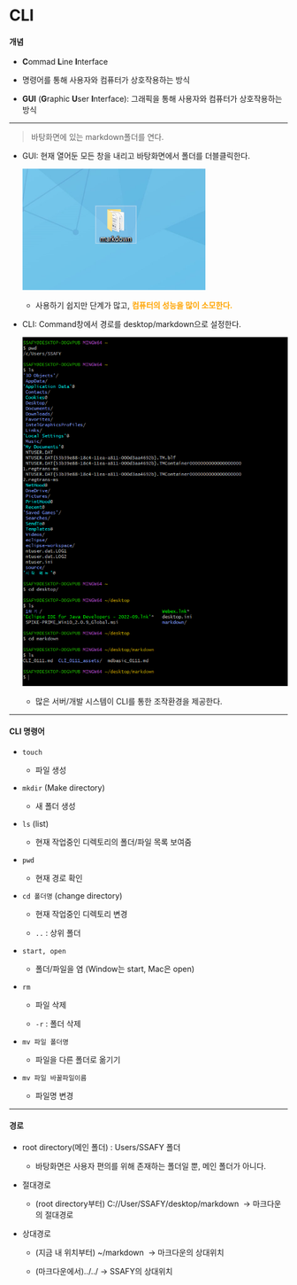 # CLI

#### 개념

- **C**ommad **L**ine **I**nterface

- 명령어를 통해 사용자와 컴퓨터가 상호작용하는 방식
* **GUI** (**G**raphic **U**ser **I**nterface): 그래픽을 통해 사용자와 컴퓨터가 상호작용하는 방식

---

> 바탕화면에 있는 markdown폴더를 연다.

- GUI: 현재 열어둔 모든 창을 내리고 바탕화면에서 폴더를 더블클릭한다.
  
  ![](CLI_0111_assets/2023-01-11-16-03-29-image.png)
  
  - 사용하기 쉽지만 단계가 많고, **<span style="color:orange">컴퓨터의 성능을 많이 소모한다.</span>**
  
  

- CLI: Command창에서 경로를 desktop/markdown으로 설정한다.
  
  ![](CLI_0111_assets/2023-01-11-14-56-22-image.png)
  
  - 많은 서버/개발 시스템이 CLI를 통한 조작환경을 제공한다.

---

#### CLI 명령어

- `touch`
  
  - 파일 생성

- `mkdir` (Make directory)
  
  - 새 폴더 생성

- `ls` (list)
  
  - 현재 작업중인 디렉토리의 폴더/파일 목록 보여줌

- `pwd`
  
  - 현재 경로 확인

- `cd 폴더명` (change directory)
  
  - 현재 작업중인 디렉토리 변경
  
  - `..` : 상위 폴더

- `start, open`
  
  - 폴더/파일을 염 (Window는 start, Mac은 open)

- `rm`
  
  - 파일 삭제
  
  - `-r` : 폴더 삭제

- `mv 파일 폴더명`
  
  - 파일을 다른 폴더로 옮기기

- `mv 파일 바꿀파일이름`
  
  - 파일명 변경

---

#### 경로

- root directory(메인 폴더) : Users/SSAFY 폴더
  
  - 바탕화면은 사용자 편의를 위해 존재하는 폴더일 뿐, 메인 폴더가 아니다.

- 절대경로
  
  - (root directory부터) C://User/SSAFY/desktop/markdown  → 마크다운의 절대경로

- 상대경로
  
  - (지금 내 위치부터) ~/markdown  → 마크다운의 상대위치
  
  - (마크다운에서)../../ → SSAFY의 상대위치
